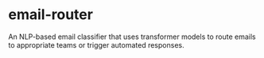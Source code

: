 # email-router
An NLP-based email classifier that uses transformer models to route emails to appropriate teams or trigger automated responses.
